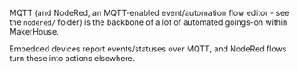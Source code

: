 MQTT (and NodeRed, an MQTT-enabled event/automation flow editor - see the `nodered/` folder) is the backbone of a lot of automated goings-on within MakerHouse. 

Embedded devices report events/statuses over MQTT, and NodeRed flows turn these into actions elsewhere.
